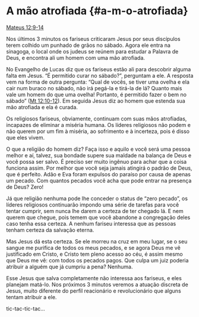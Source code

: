 # A mão atrofiada {#a-m-o-atrofiada}

[Mateus 12:9-14](http://bibliaonline.com.br/acf/mt/12/9-14)

Nos últimos 3 minutos os fariseus criticaram Jesus por seus discípulos terem colhido um punhado de grãos no sábado. Agora ele entra na sinagoga, o local onde os judeus se reúnem para estudar a Palavra de Deus, e encontra ali um homem com uma mão atrofiada.

No Evangelho de Lucas diz que os fariseus estão ali para descobrir alguma falta em Jesus. “É permitido curar no sábado?”, perguntam a ele. A resposta vem na forma de outra pergunta: “Qual de vocês, se tiver uma ovelha e ela cair num buraco no sábado, não irá pegá-la e tirá-la de lá? Quanto mais vale um homem do que uma ovelha! Portanto, é permitido fazer o bem no sábado” ([Mt 12:10-12](http://bibliaonline.com.br/acf/mt/12/10-12)). Em seguida Jesus diz ao homem que estenda sua mão atrofiada e ela é curada.

Os religiosos fariseus, obviamente, continuam com suas mãos atrofiadas, incapazes de eliminar a miséria humana. Os líderes religiosos não podem e não querem por um fim à miséria, ao sofrimento e à incerteza, pois é disso que eles vivem.

O que a religião do homem diz? Faça isso e aquilo e você será uma pessoa melhor e aí, talvez, sua bondade supere sua maldade na balança de Deus e você possa ser salvo. É preciso ser muito ingênuo para achar que a coisa funciona assim. Por melhor que você seja jamais atingirá o padrão de Deus, que é perfeito. Adão e Eva foram expulsos do paraíso por causa de apenas um pecado. Com quantos pecados você acha que pode entrar na presença de Deus? Zero!

Já que religião nenhuma pode lhe conceder o status de “zero pecado”, os líderes religiosos continuarão impondo uma série de tarefas para você tentar cumprir, sem nunca lhe darem a certeza de ter chegado lá. E nem querem que chegue, pois temem que você abandone a congregação deles caso tenha essa certeza. A nenhum fariseu interessa que as pessoas tenham certeza da salvação eterna.

Mas Jesus dá esta certeza. Se ele morreu na cruz em meu lugar, se o seu sangue me purifica de todos os meus pecados, e se agora Deus me vê justificado em Cristo, e Cristo tem pleno acesso ao céu, é assim mesmo que Deus me vê: com todos os pecados pagos. Que culpa um juiz poderia atribuir a alguém que já cumpriu a pena? Nenhuma.

Esse Jesus que salva completamente não interessa aos fariseus, e eles planejam matá-lo. Nos próximos 3 minutos veremos a atuação discreta de Jesus, muito diferente do perfil reacionário e revolucionário que alguns tentam atribuir a ele.

tic-tac-tic-tac...
